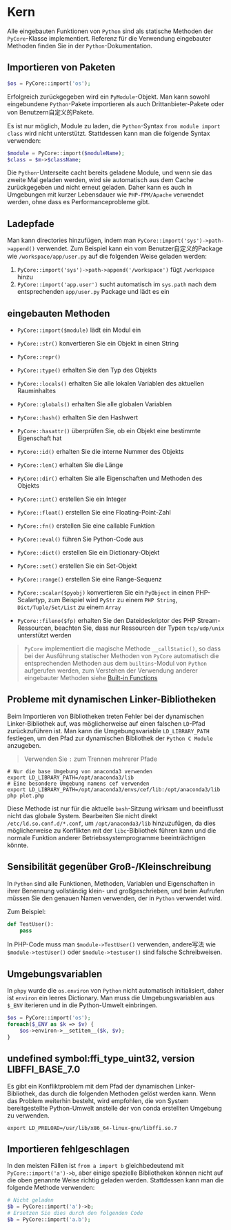 # Kern

Alle eingebauten Funktionen von `Python` sind als statische Methoden der `PyCore`-Klasse implementiert. Referenz für die Verwendung eingebauter Methoden finden Sie in der `Python`-Dokumentation.


## Importieren von Paketen
```php
$os = PyCore::import('os');
```

Erfolgreich zurückgegeben wird ein `PyModule`-Objekt. Man kann sowohl eingebundene `Python`-Pakete importieren als auch Drittanbieter-Pakete oder von Benutzern自定义的Pakete.

Es ist nur möglich, Module zu laden, die `Python`-Syntax `from module import class` wird nicht unterstützt. Stattdessen kann man die folgende Syntax verwenden:

```php
$module = PyCore::import($moduleName);
$class = $m->$className;
```

Die `Python`-Unterseite cacht bereits geladene Module, und wenn sie das zweite Mal geladen werden, wird sie automatisch aus dem Cache zurückgegeben und nicht erneut geladen. Daher kann es auch in Umgebungen mit kurzer Lebensdauer wie `PHP-FPM/Apache` verwendet werden, ohne dass es Performanceprobleme gibt.


## Ladepfade
Man kann directories hinzufügen, indem man `PyCore::import('sys')->path->append()` verwendet.
Zum Beispiel kann ein vom Benutzer自定义的Package wie `/workspace/app/user.py` auf die folgenden Weise geladen werden:

1. `PyCore::import('sys')->path->append('/workspace')` fügt `/workspace` hinzu
2. `PyCore::import('app.user')` sucht automatisch im `sys.path` nach dem entsprechenden `app/user.py` Package und lädt es ein




## eingebauten Methoden

- `PyCore::import($module)` lädt ein Modul ein

- `PyCore::str()` konvertieren Sie ein Objekt in einen String

- `PyCore::repr()` 

- `PyCore::type()` erhalten Sie den Typ des Objekts

- `PyCore::locals()` erhalten Sie alle lokalen Variablen des aktuellen Rauminhaltes

- `PyCore::globals()` erhalten Sie alle globalen Variablen

- `PyCore::hash()` erhalten Sie den Hashwert

- `PyCore::hasattr()` überprüfen Sie, ob ein Objekt eine bestimmte Eigenschaft hat

- `PyCore::id()` erhalten Sie die interne Nummer des Objekts

- `PyCore::len()` erhalten Sie die Länge

- `PyCore::dir()` erhalten Sie alle Eigenschaften und Methoden des Objekts

- `PyCore::int()` erstellen Sie ein Integer

- `PyCore::float()` erstellen Sie eine Floating-Point-Zahl

- `PyCore::fn()` erstellen Sie eine callable Funktion

- `PyCore::eval()` führen Sie Python-Code aus

- `PyCore::dict()` erstellen Sie ein Dictionary-Objekt

- `PyCore::set()` erstellen Sie ein Set-Objekt

- `PyCore::range()` erstellen Sie eine Range-Sequenz

- `PyCore::scalar($pyobj)` konvertieren Sie ein `PyObject` in einen PHP-Scalartyp, zum Beispiel wird `PyStr` zu einem `PHP String`, `Dict/Tuple/Set/List` zu einem `Array`
- `PyCore::fileno($fp)` erhalten Sie den Dateideskriptor des PHP Stream-Ressourcen, beachten Sie, dass nur Ressourcen der Typen `tcp/udp/unix` unterstützt werden

> `PyCore` implementiert die magische Methode `__callStatic()`, so dass bei der Ausführung statischer Methoden von `PyCore` automatisch die entsprechenden Methoden aus dem `builtins`-Modul von `Python` aufgerufen werden,
> zum Verstehen der Verwendung anderer eingebauter Methoden siehe [Built-in Functions](https://docs.python.org/3/library/functions.html)


## Probleme mit dynamischen Linker-Bibliotheken
Beim Importieren von Bibliotheken treten Fehler bei der dynamischen Linker-Bibliothek auf, was möglicherweise auf einen falschen `LD`-Pfad zurückzuführen ist. Man kann die Umgebungsvariable `LD_LIBRARY_PATH` festlegen, um den Pfad zur dynamischen Bibliothek der `Python C Module` anzugeben.

> Verwenden Sie `:` zum Trennen mehrerer Pfade

```shell
# Nur die base Umgebung von anaconda3 verwenden
export LD_LIBRARY_PATH=/opt/anaconda3/lib
# Eine besondere Umgebung namens cef verwenden
export LD_LIBRARY_PATH=/opt/anaconda3/envs/cef/lib:/opt/anaconda3/lib
php plot.php
```

Diese Methode ist nur für die aktuelle `bash`-Sitzung wirksam und beeinflusst nicht das globale System. Bearbeiten Sie nicht direkt `/etc/ld.so.conf.d/*.conf`, um `/opt/anaconda3/lib` hinzuzufügen, da dies möglicherweise zu Konflikten mit der `libc`-Bibliothek führen kann und die normale Funktion anderer Betriebssystemprogramme beeinträchtigen könnte.


## Sensibilität gegenüber Groß-/Kleinschreibung
In `Python` sind alle Funktionen, Methoden, Variablen und Eigenschaften in ihrer Benennung vollständig klein- und großgeschrieben, und beim Aufrufen müssen Sie den genauen Namen verwenden, der in `Python` verwendet wird.

Zum Beispiel:

```python
def TestUser():
    pass
```

In PHP-Code muss man `$module->TestUser()` verwenden, andere写法 wie `$module->testUser()` oder `$module->testuser()` sind falsche Schreibweisen.


## Umgebungsvariablen
In `phpy` wurde die `os.environ` von `Python` nicht automatisch initialisiert, daher ist `environ` ein leeres Dictionary. Man muss die Umgebungsvariablen aus `$_ENV` iterieren und in die Python-Umwelt einbringen.

```php
$os = PyCore::import('os');
foreach($_ENV as $k => $v) {
    $os->environ->__setitem__($k, $v);
}
```


## undefined symbol:ffi_type_uint32, version LIBFFI_BASE_7.0
Es gibt ein Konfliktproblem mit dem Pfad der dynamischen Linker-Bibliothek, das durch die folgenden Methoden gelöst werden kann.
Wenn das Problem weiterhin besteht, wird empfohlen, die von System bereitgestellte Python-Umwelt anstelle der von conda erstellten Umgebung zu verwenden.

```shell
export LD_PRELOAD=/usr/lib/x86_64-linux-gnu/libffi.so.7
```

## Importieren fehlgeschlagen
In den meisten Fällen ist `from a import b` gleichbedeutend mit `PyCore::import('a')->b`, aber einige spezielle Bibliotheken können nicht auf die oben genannte Weise richtig geladen werden. Stattdessen kann man die folgende Methode verwenden:

```php
# Nicht geladen
$b = PyCore::import('a')->b;
# Ersetzen Sie dies durch den folgenden Code
$b = PyCore::import('a.b');
```
